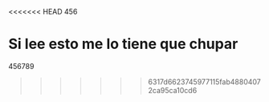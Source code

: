 <<<<<<< HEAD
456

Si lee esto me lo tiene que chupar
=======
456789
>>>>>>> 6317d6623745977115fab48804072ca95ca10cd6
